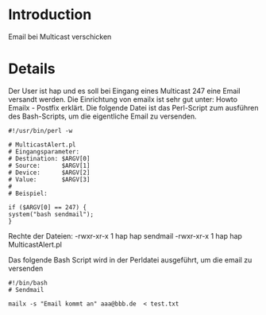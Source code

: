 # Introduction #

Email bei Multicast verschicken

# Details #
Der User ist hap und es soll bei Eingang eines Multicast 247 eine Email versandt werden. Die Einrichtung von emailx ist sehr gut unter:
Howto Emailx - Postfix
erklärt. Die folgende Datei ist das Perl-Script zum ausführen des Bash-Scripts, um die eigentliche Email zu versenden.
```
#!/usr/bin/perl -w

# MulticastAlert.pl
# Eingangsparameter: 
# Destination: $ARGV[0]
# Source:      $ARGV[1]
# Device:      $ARGV[2]
# Value:       $ARGV[3]
#
# Beispiel:

if ($ARGV[0] == 247) { 
system("bash sendmail");
}
```
Rechte der Dateien:
-rwxr-xr-x 1 hap hap sendmail
-rwxr-xr-x 1 hap hap MulticastAlert.pl

Das folgende Bash Script wird in der Perldatei ausgeführt, um die email zu versenden
```
#!/bin/bash
# Sendmail

mailx -s "Email kommt an" aaa@bbb.de  < test.txt
```
